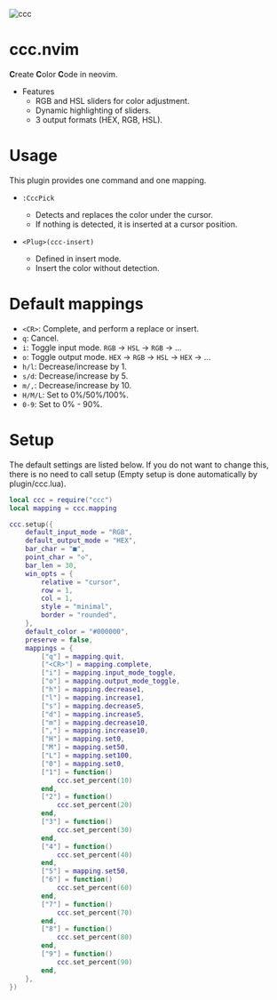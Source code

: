 ![ccc](https://user-images.githubusercontent.com/82267684/190083999-48d50982-6805-43db-9ed7-2fd5775c0285.gif)

# ccc.nvim

**C**reate **C**olor **C**ode in neovim.

- Features
    - RGB and HSL sliders for color adjustment.
    - Dynamic highlighting of sliders.
    - 3 output formats (HEX, RGB, HSL).

# Usage

This plugin provides one command and one mapping.

- `:CccPick`
    - Detects and replaces the color under the cursor.
    - If nothing is detected, it is inserted at a cursor position.

- `<Plug>(ccc-insert)`
    - Defined in insert mode.
    - Insert the color without detection.

# Default mappings

- `<CR>`: Complete, and perform a replace or insert.
- `q`: Cancel.
- `i`: Toggle input mode. `RGB` -> `HSL` -> `RGB` -> ...
- `o`: Toggle output mode. `HEX` -> `RGB` -> `HSL` -> `HEX` -> ...
- `h/l`: Decrease/increase by 1.
- `s/d`: Decrease/increase by 5.
- `m/,`: Decrease/increase by 10.
- `H/M/L`: Set to 0%/50%/100%.
- `0-9`: Set to 0% - 90%.

# Setup

The default settings are listed below.
If you do not want to change this, there is no need to call setup (Empty setup is done automatically by plugin/ccc.lua).

```lua
local ccc = require("ccc")
local mapping = ccc.mapping

ccc.setup({
    default_input_mode = "RGB",
    default_output_mode = "HEX",
    bar_char = "■",
    point_char = "◇",
    bar_len = 30,
    win_opts = {
        relative = "cursor",
        row = 1,
        col = 1,
        style = "minimal",
        border = "rounded",
    },
    default_color = "#000000",
    preserve = false,
    mappings = {
        ["q"] = mapping.quit,
        ["<CR>"] = mapping.complete,
        ["i"] = mapping.input_mode_toggle,
        ["o"] = mapping.output_mode_toggle,
        ["h"] = mapping.decrease1,
        ["l"] = mapping.increase1,
        ["s"] = mapping.decrease5,
        ["d"] = mapping.increase5,
        ["m"] = mapping.decrease10,
        [","] = mapping.increase10,
        ["H"] = mapping.set0,
        ["M"] = mapping.set50,
        ["L"] = mapping.set100,
        ["0"] = mapping.set0,
        ["1"] = function()
            ccc.set_percent(10)
        end,
        ["2"] = function()
            ccc.set_percent(20)
        end,
        ["3"] = function()
            ccc.set_percent(30)
        end,
        ["4"] = function()
            ccc.set_percent(40)
        end,
        ["5"] = mapping.set50,
        ["6"] = function()
            ccc.set_percent(60)
        end,
        ["7"] = function()
            ccc.set_percent(70)
        end,
        ["8"] = function()
            ccc.set_percent(80)
        end,
        ["9"] = function()
            ccc.set_percent(90)
        end,
    },
})
```
